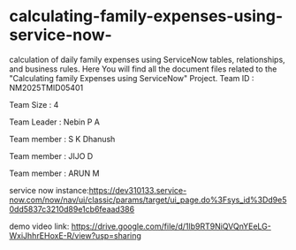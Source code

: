 # calculating-family-expenses-using-service-now-
calculation of daily family expenses using ServiceNow tables, relationships, and business rules. Here You will find all the document files related to the "Calculating family Expenses using ServiceNow" Project.
Team ID : NM2025TMID05401

Team Size : 4

Team Leader : Nebin P A

Team member : S K Dhanush

Team member : JIJO D

Team member : ARUN M

 service now instance:https://dev310133.service-now.com/now/nav/ui/classic/params/target/ui_page.do%3Fsys_id%3Dd9e50dd5837c3210d89e1cb6feaad386

demo video link: https://drive.google.com/file/d/1lb9RT9NiQVQnYEeLG-WxiJhhrEHoxE-R/view?usp=sharing
